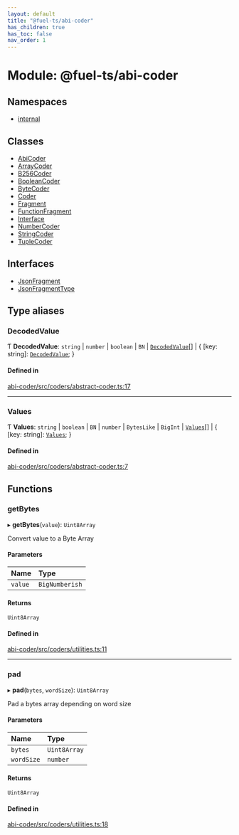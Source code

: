 ```yaml
---
layout: default
title: "@fuel-ts/abi-coder"
has_children: true
has_toc: false
nav_order: 1
---
```


# Module: @fuel-ts/abi-coder

## Namespaces

- [internal](namespaces/internal.md)

## Classes

- [AbiCoder](classes/AbiCoder.md)
- [ArrayCoder](classes/ArrayCoder.md)
- [B256Coder](classes/B256Coder.md)
- [BooleanCoder](classes/BooleanCoder.md)
- [ByteCoder](classes/ByteCoder.md)
- [Coder](classes/Coder.md)
- [Fragment](classes/Fragment.md)
- [FunctionFragment](classes/FunctionFragment.md)
- [Interface](classes/Interface.md)
- [NumberCoder](classes/NumberCoder.md)
- [StringCoder](classes/StringCoder.md)
- [TupleCoder](classes/TupleCoder.md)

## Interfaces

- [JsonFragment](interfaces/JsonFragment.md)
- [JsonFragmentType](interfaces/JsonFragmentType.md)

## Type aliases

### DecodedValue

Ƭ **DecodedValue**: `string` \| `number` \| `boolean` \| `BN` \| [`DecodedValue`](index.md#decodedvalue)[] \| { [key: string]: [`DecodedValue`](index.md#decodedvalue);  }

#### Defined in

[abi-coder/src/coders/abstract-coder.ts:17](https://github.com/luizstacio/fuels-ts/blob/0092f5b/packages/abi-coder/src/coders/abstract-coder.ts#L17)

___

### Values

Ƭ **Values**: `string` \| `boolean` \| `BN` \| `number` \| `BytesLike` \| `BigInt` \| [`Values`](index.md#values)[] \| { [key: string]: [`Values`](index.md#values);  }

#### Defined in

[abi-coder/src/coders/abstract-coder.ts:7](https://github.com/luizstacio/fuels-ts/blob/0092f5b/packages/abi-coder/src/coders/abstract-coder.ts#L7)

## Functions

### getBytes

▸ **getBytes**(`value`): `Uint8Array`

Convert value to a Byte Array

#### Parameters

| Name | Type |
| :------ | :------ |
| `value` | `BigNumberish` |

#### Returns

`Uint8Array`

#### Defined in

[abi-coder/src/coders/utilities.ts:11](https://github.com/luizstacio/fuels-ts/blob/0092f5b/packages/abi-coder/src/coders/utilities.ts#L11)

___

### pad

▸ **pad**(`bytes`, `wordSize`): `Uint8Array`

Pad a bytes array depending on word size

#### Parameters

| Name | Type |
| :------ | :------ |
| `bytes` | `Uint8Array` |
| `wordSize` | `number` |

#### Returns

`Uint8Array`

#### Defined in

[abi-coder/src/coders/utilities.ts:18](https://github.com/luizstacio/fuels-ts/blob/0092f5b/packages/abi-coder/src/coders/utilities.ts#L18)
